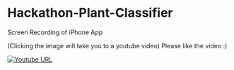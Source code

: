 # Hackathon-Plant-Classifier

Screen Recording of iPhone App 

(Clicking the image will take you to a youtube video)     Please like the video :)

[![Youtube URL](https://img.youtube.com/vi/cr6PwhsYODM/maxresdefault.jpg)](https://www.youtube.com/shorts/cr6PwhsYODM)
